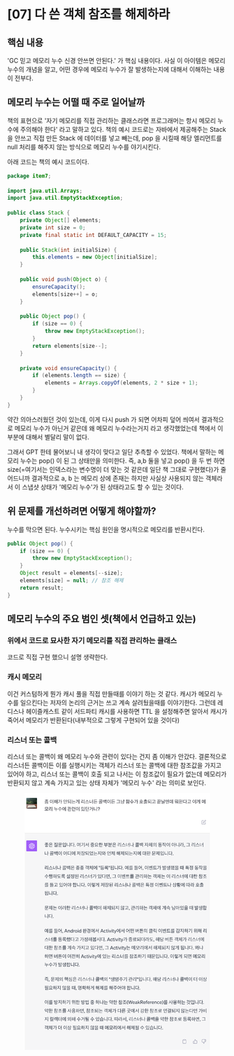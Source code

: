 # \[07] 다 쓴 객체 참조를 해제하라

## 핵심 내용

'GC 믿고 메모리 누수 신경 안쓰면 안된다.' 가 핵심 내용이다. 사실 이 아이템은 메모리 누수의 개념을 알고, 어떤 경우에 메모리 누수가 잘 발생하는지에 대해서 이해하는 내용이 전부다.



## 메모리 누수는 어떨 때 주로 일어날까

책의 표현으로 '자기 메모리를 직접 관리하는 클래스라면 프로그래머는 항시 메모리 누수에 주의해야 한다' 라고 말하고 있다. 책의 예시 코드로는 자바에서 제공해주는 Stack 을 안쓰고 직접 만든 Stack 에 데이터를 넣고 빼는데, pop 을 시킬때 해당 엘리먼트를 null 처리를 해주지 않는 방식으로 메모리 누수를 야기시킨다.



아래 코드는 책의 예시 코드이다.

```java
package item7;

import java.util.Arrays;
import java.util.EmptyStackException;

public class Stack {
    private Object[] elements;
    private int size = 0;
    private final static int DEFAULT_CAPACITY = 15;

    public Stack(int initialSize) {
        this.elements = new Object[initialSize];
    }

    public void push(Object o) {
        ensureCapacity();
        elements[size++] = o;
    }

    public Object pop() {
        if (size == 0) {
            throw new EmptyStackException();
        }
        return elements[size--];
    }

    private void ensureCapacity() {
        if (elements.length == size) {
            elements = Arrays.copyOf(elements, 2 * size + 1);
        }
    }
}
```

약간 의아스러웠던 것이 있는데, 이게 다시 push 가 되면 어차피 덮어 씌여서 결과적으로 메모리 누수가 아닌거 같은데 왜 메모리 누수라는거지 라고 생각했었는데 책에서 이 부분에 대해서 별달리 말이 없다.

그래서 GPT 한테 물어보니 내 생각이 맞다고 일단 추측할 수 있었다. 책에서 말하는 메모리 누수는 pop() 이 된 그 상태만을 의미한다. 즉, a,b 둘을 넣고 pop() 을 두 번 하면 size(=여기서는 인덱스라는 변수명이 더 맞는 것 같은데 일단 책 그대로 구현했다)가 줄어드니까 결과적으로 a, b 는 메모리 상에 존재는 하지만 사실상 사용되지 않는 객체라서 이 스냅샷 상태가 '메모리 누수'가 된 상태라고도 할 수 있는 것이다.



## 위 문제를 개선하려면 어떻게 해야할까?

누수를 막으면 된다. 누수시키는 핵심 원인을 명시적으로 메모리를 반환시킨다.

```java
public Object pop() {
    if (size == 0) {
        throw new EmptyStackException();
    }
    Object result = elements[--size];
    elements[size] = null; // 참조 해제
    return result;
}
```



## 메모리 누수의 주요 범인 셋(책에서 언급하고 있는)

### 위에서 코드로 묘사한 자기 메모리를 직접 관리하는 클래스

코드로 직접 구현 했으니 설명 생략한다.



### 캐시 메모리

이건 커스텀하게 뭔가 캐시 풀을 직접 만들때를 이야기 하는 것 같다. 캐시가 메모리 누수를 일으킨다는 저자의 논리의 근거는 쓰고 계속 살려뒀을때를 이야기한다. 그런데 레디스나 헤이즐캐스트 같이 서드파티 캐시를 사용하면 TTL 을 설정해주면 알아서 캐시가 죽어서 메모리가 반환된다(내부적으로 그렇게 구현되어 있을 것이다)



### 리스너 또는 콜백

리스너 또는 콜백이 왜 메모리 누수와 관련이 있다는 건지 좀 이해가 안갔다. 결론적으로 리스너든 콜백이든 이를 실행시키는 객체가 리스너 또는 콜백에 대한 참조값을 가지고 있어야 하고, 리스너 또는 콜백이 호출 되고 나서는 이 참조값이 필요가 없는데 메모리가 반환되지 않고 계속 가지고 있는 상태 자체가 '메모리 누수' 라는 의미로 보인다.

<figure><img src="../../../.gitbook/assets/image (148).png" alt=""><figcaption></figcaption></figure>





